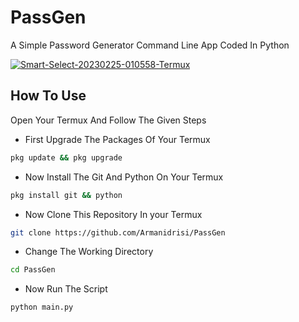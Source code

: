 # PassGen
A Simple Password Generator Command Line App Coded In Python


<a href="https://ibb.co/pZMSN5j"><img src="https://i.ibb.co/2PCTRH3/Smart-Select-20230225-010558-Termux.jpg" alt="Smart-Select-20230225-010558-Termux" border="0"></a>
## How To Use

 Open Your Termux And Follow The Given Steps

- First Upgrade The Packages Of Your Termux

```bash
pkg update && pkg upgrade
```


- Now Install The Git And Python On Your Termux

```bash
pkg install git && python
```


- Now Clone This Repository In your Termux

```bash
git clone https://github.com/Armanidrisi/PassGen
```

- Change The Working Directory 

```bash
cd PassGen
```

- Now Run The Script 

```bash
python main.py
```

